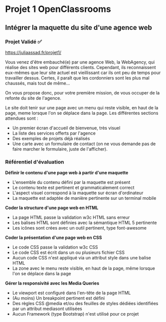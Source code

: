# Projet 1 OpenClassrooms
## Intégrer la maquette du site d'une agence web 

### Projet Validé :white_check_mark:
https://juliaassad.fr/projet1/


Vous venez d'être embauché(e) par une agence Web, la WebAgency, qui réalise des sites web pour différents clients. 
Cependant, ils reconnaissent eux-mêmes que leur site actuel est vieillissant car ils ont peu de temps pour travailler dessus. 
Certes, il paraît que les cordonniers sont les plus mal chaussés, mais tout de même...

On vous propose donc, pour votre première mission, de vous occuper de la refonte du site de l'agence.

Le site doit tenir sur une page avec un menu qui reste visible, en haut de la page, meme lorsque l'on se déplace dans la page. 
Les différentes sections attendues sont :

* Un premier écran d'accueil de bienvenue, très visuel
* La liste des services offerts par l'agence
* Des exemples de projets déjà réalisés
* Une carte avec un formulaire de contact (on ne vous demande pas de faire marcher le formulaire, juste de l'afficher).

### Référentiel d'évaluation

**Définir le contenu d'une page web à partir d'une maquette**

* L'ensemble du contenu défini par la maquette est présent
* Le contenu texte est pertinent et grammaticalement correct
* L'aspect visuel correspond à la maquette sur écran d'ordinateur
* La maquette est adaptée de manière pertinente sur un terminal mobile

**Coder la structure d'une page web en HTML**

* La page HTML passe la validation w3c HTML sans erreur
* Les balises HTML sont définies avec la sémantique HTML 5 pertinente
* Les icônes sont crées avec un outil pertinent, type  font-awesome

**Coder la présentation d'une page web en CSS**

* Le code CSS passe la validation w3c CSS
* Le code CSS est écrit dans un ou plusieurs fichier CSS
* Aucun code CSS n'est appliqué via un attribut style  dans une balise HTML
* La zone avec le menu reste visible, en haut de la page, même lorsque l'on se déplace dans la page

**Gérer la responsivité avec les Media Queries**

* Le viewport est configuré dans l'en-tête de la page HTML
* (Au moins) Un breakpoint pertinent est défini
* Des règles CSS @media  et/ou des feuilles de styles dédiées identifiées par un attribut mediasont utilisées
* Aucun Framework (type Bootstrap) n'est utilisé pour ce projet

